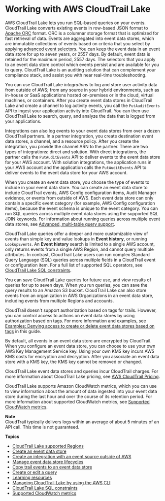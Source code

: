 # Working with AWS CloudTrail Lake<a name="cloudtrail-lake"></a>

AWS CloudTrail Lake lets you run SQL\-based queries on your events\. CloudTrail Lake converts existing events in row\-based JSON format to [ Apache ORC](https://orc.apache.org/) format\. ORC is a columnar storage format that is optimized for fast retrieval of data\. Events are aggregated into event data stores, which are immutable collections of events based on criteria that you select by applying [advanced event selectors](logging-data-events-with-cloudtrail.md#creating-data-event-selectors-advanced)\. You can keep the event data in an event data store for up to seven years, or 2557 days\. By default, event data is retained for the maximum period, 2557 days\. The selectors that you apply to an event data store control which events persist and are available for you to query\. CloudTrail Lake is an auditing solution that can complement your compliance stack, and assist you with near real\-time troubleshooting\.

You can use CloudTrail Lake *integrations* to log and store user activity data from outside of AWS; from any source in your hybrid environments, such as in\-house or SaaS applications hosted on\-premises or in the cloud, virtual machines, or containers\. After you create event data stores in CloudTrail Lake and create a channel to log activity events, you call the `PutAuditEvents` API to ingest your application activity into CloudTrail\. You can then use CloudTrail Lake to search, query, and analyze the data that is logged from your applications\.

Integrations can also log events to your event data stores from over a dozen CloudTrail partners\. In a partner integration, you create destination event data stores, a channel, and a resource policy\. After you create the integration, you provide the channel ARN to the partner\. There are two types of integrations: direct and solution\. With direct integrations, the partner calls the `PutAuditEvents` API to deliver events to the event data store for your AWS account\. With solution integrations, the application runs in your AWS account and the application calls the `PutAuditEvents` API to deliver events to the event data store for your AWS account\.

When you create an event data store, you choose the type of events to include in your event data store\. You can create an event data store to include CloudTrail events, AWS Config configuration items, Audit Manager evidence, or events from outside of AWS\. Each event data store can only contain a specific event category \(for example, AWS Config configuration items\), because the event schema is unique to the event category\. You can run SQL queries across multiple event data stores using the supported SQL JOIN keywords\. For information about running queries across multiple event data stores, see [Advanced, multi\-table query support](query-limitations.md#query-advanced-multi-table)\.

 CloudTrail Lake queries offer a deeper and more customizable view of events than simple key and value lookups in **Event history**, or running `LookupEvents`\. An **Event history** search is limited to a single AWS account, only returns events from a single AWS Region, and cannot query multiple attributes\. In contrast, CloudTrail Lake users can run complex Standard Query Language \(SQL\) queries across multiple fields in a CloudTrail event or configuration item\. For a full list of supported SQL operators, see [CloudTrail Lake SQL constraints](query-limitations.md)\.

You can save CloudTrail Lake queries for future use, and view results of queries for up to seven days\. When you run queries, you can save the query results to an Amazon S3 bucket\. CloudTrail Lake can also store events from an organization in AWS Organizations in an event data store, including events from multiple Regions and accounts\.

CloudTrail doesn't support authorization based on tags for trails\. However, you can control access to actions on event data stores by using authorization based on tags\. For more information and examples, see [Examples: Denying access to create or delete event data stores based on tags](security_iam_id-based-policy-examples.md#security_iam_id-based-policy-examples-eds-tags) in this guide\.

By default, all events in an event data store are encrypted by CloudTrail\. When you configure an event data store, you can choose to use your own AWS Key Management Service key\. Using your own KMS key incurs AWS KMS costs for encryption and decryption\. After you associate an event data store with a KMS key, the KMS key cannot be removed or changed\.

CloudTrail Lake event data stores and queries incur CloudTrail charges\. For more information about CloudTrail Lake pricing, see [AWS CloudTrail Pricing](https://aws.amazon.com/cloudtrail/pricing/)\.

CloudTrail Lake supports Amazon CloudWatch metrics, which you can use to view information about the amount of data ingested into your event data store during the last hour and over the course of its retention period\. For more information about supported CloudWatch metrics, see [Supported CloudWatch metrics](cloudtrail-lake-cloudwatch-metrics.md)\.

**Note**  
CloudTrail typically delivers logs within an average of about 5 minutes of an API call\. This time is not guaranteed\.

**Topics**
+ [CloudTrail Lake supported Regions](cloudtrail-lake-supported-regions.md)
+ [Create an event data store](query-event-data-store.md)
+ [Create an integration with an event source outside of AWS](query-event-data-store-integration.md)
+ [Manage event data store lifecycles](query-eds-disable-termination.md)
+ [Copy trail events to an event data store](cloudtrail-copy-trail-to-lake-eds.md)
+ [Create or edit a query](query-create-edit-query.md)
+ [Learning resources](lake-learning-resources.md)
+ [Managing CloudTrail Lake by using the AWS CLI](query-lake-cli.md)
+ [CloudTrail Lake SQL constraints](query-limitations.md)
+ [Supported CloudWatch metrics](cloudtrail-lake-cloudwatch-metrics.md)